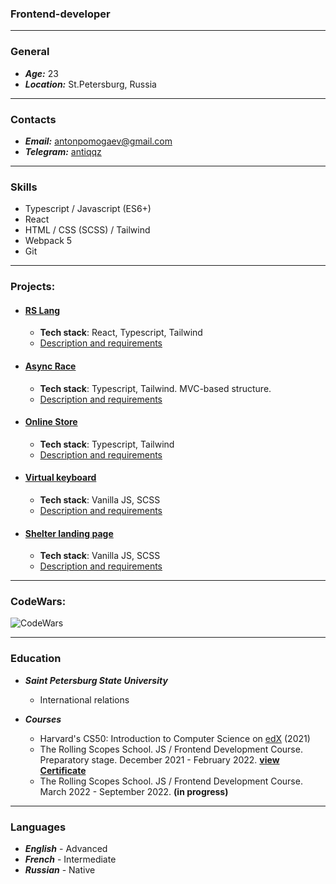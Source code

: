 ### Frontend-developer
----

### General
* ***Age:*** 23
* ***Location:*** St.Petersburg, Russia
----

### Contacts
* ***Email:*** antonpomogaev@gmail.com
* ***Telegram:*** [antiqqz](https://t.me/antiqqz)
----

### Skills
* Typescript / Javascript (ES6+)
* React
* HTML / CSS (SCSS) / Tailwind
* Webpack 5
* Git
----

### Projects:
* #### [RS Lang](https://rss-team56-2022.netlify.app/) ####
     * **Tech stack**: React, Typescript, Tailwind
     * [Description and requirements](https://github.com/antiqqt/rslang/pull/21)

* #### [Async Race](https://rolling-scopes-school.github.io/antiqqt-JSFE2022Q1/async-race/dist/) ####
     * **Tech stack**: Typescript, Tailwind. MVC-based structure.
     * [Description and requirements]()

* #### [Online Store](https://rolling-scopes-school.github.io/antiqqt-JSFE2022Q1/online-store/dist/) ####
     * **Tech stack**: Typescript, Tailwind
     * [Description and requirements]()

* #### [Virtual keyboard](https://antiqqt.github.io/virtual-keyboard/dist/) ####
     * **Tech stack**: Vanilla JS, SCSS
     * [Description and requirements](https://github.com/antiqqt/virtual-keyboard/pull/1)

* #### [Shelter landing page](https://rolling-scopes-school.github.io/antiqqt-JSFE2022Q1/shelter/pages/main/) ####
     * **Tech stack**: Vanilla JS, SCSS
     * [Description and requirements](https://github.com/antiqqt/Stage1/blob/main/README.md#shelter-landing-page)

----
### CodeWars:
![CodeWars](https://www.codewars.com/users/antiqqt/badges/large)

----

### Education
* ***Saint Petersburg State University***
    * International relations

* ***Courses***
    * Harvard's CS50: Introduction to Computer Science on [edX](https://cs50.harvard.edu/x/2021/) (2021)
    * The Rolling Scopes School. JS / Frontend Development Course. Preparatory stage. December 2021 - February 2022. **[view Certificate](https://app.rs.school/certificate/hyt0hs99)**
    * The Rolling Scopes School. JS / Frontend Development Course. March 2022 - September 2022. **(in progress)**
----

### Languages
* ***English*** - Advanced
* ***French*** - Intermediate
* ***Russian*** - Native
